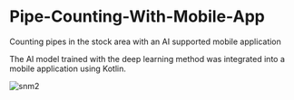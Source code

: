 # Pipe-Counting-With-Mobile-App
 Counting pipes in the stock area with an AI supported mobile application


The AI model trained with the deep learning method was integrated into a mobile application using Kotlin.




![snm2](https://github.com/roklento/Pipe-Counting-With-Mobile-App/assets/117918169/13cc7fc0-69f6-4e2e-ac91-84374ad2b2ce)
